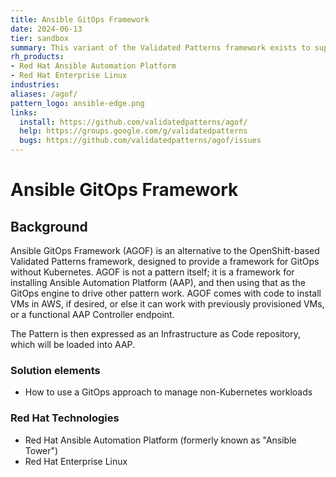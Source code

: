 ```yaml
---
title: Ansible GitOps Framework
date: 2024-06-13
tier: sandbox
summary: This variant of the Validated Patterns framework exists to support GitOps outside of Kubernetes.
rh_products:
- Red Hat Ansible Automation Platform
- Red Hat Enterprise Linux
industries:
aliases: /agof/
pattern_logo: ansible-edge.png
links:
  install: https://github.com/validatedpatterns/agof/
  help: https://groups.google.com/g/validatedpatterns
  bugs: https://github.com/validatedpatterns/agof/issues
---
```


# Ansible GitOps Framework

## Background

Ansible GitOps Framework (AGOF) is an alternative to the OpenShift-based Validated Patterns framework, designed to provide a framework for GitOps without Kubernetes. AGOF is not a pattern itself; it is a framework for installing Ansible Automation Platform (AAP), and then using that as the GitOps engine to drive other pattern work. AGOF comes with code to install VMs in AWS, if desired, or else it can work with previously provisioned VMs, or a functional AAP Controller endpoint.

The Pattern is then expressed as an Infrastructure as Code repository, which will be loaded into AAP.

### Solution elements

- How to use a GitOps approach to manage non-Kubernetes workloads

### Red Hat Technologies

- Red Hat Ansible Automation Platform (formerly known as "Ansible Tower")
- Red Hat Enterprise Linux
